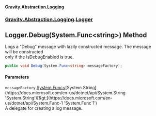 #### [Gravity.Abstraction.Logging](./index.md 'index')
### [Gravity.Abstraction.Logging](./Gravity-Abstraction-Logging.md 'Gravity.Abstraction.Logging').[Logger](./Gravity-Abstraction-Logging-Logger.md 'Gravity.Abstraction.Logging.Logger')
## Logger.Debug(System.Func&lt;string&gt;) Method
Logs a "Debug" message with lazily constructed message. The message will be constructed  
only if the IsDebugEnabled is true.  
```csharp
public void Debug(System.Func<string> messageFactory);
```
#### Parameters
<a name='Gravity-Abstraction-Logging-Logger-Debug(System-Func-string-)-messageFactory'></a>
`messageFactory` [System.Func&lt;](https://docs.microsoft.com/en-us/dotnet/api/System.Func-1 'System.Func`1')[System.String](https://docs.microsoft.com/en-us/dotnet/api/System.String 'System.String')[&gt;](https://docs.microsoft.com/en-us/dotnet/api/System.Func-1 'System.Func`1')  
A delegate for creating a log message.  
  
